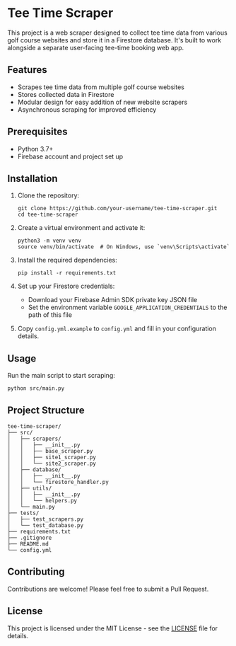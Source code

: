 # Tee Time Scraper

This project is a web scraper designed to collect tee time data from various golf course websites and store it in a Firestore database. It's built to work alongside a separate user-facing tee-time booking web app.

## Features

- Scrapes tee time data from multiple golf course websites
- Stores collected data in Firestore
- Modular design for easy addition of new website scrapers
- Asynchronous scraping for improved efficiency

## Prerequisites

- Python 3.7+
- Firebase account and project set up

## Installation

1. Clone the repository:
   ```
   git clone https://github.com/your-username/tee-time-scraper.git
   cd tee-time-scraper
   ```

2. Create a virtual environment and activate it:
   ```
   python3 -m venv venv
   source venv/bin/activate  # On Windows, use `venv\Scripts\activate`
   ```

3. Install the required dependencies:
   ```
   pip install -r requirements.txt
   ```

4. Set up your Firestore credentials:
   - Download your Firebase Admin SDK private key JSON file
   - Set the environment variable `GOOGLE_APPLICATION_CREDENTIALS` to the path of this file

5. Copy `config.yml.example` to `config.yml` and fill in your configuration details.

## Usage

Run the main script to start scraping:

```
python src/main.py
```

## Project Structure

```
tee-time-scraper/
├── src/
│   ├── scrapers/
│   │   ├── __init__.py
│   │   ├── base_scraper.py
│   │   ├── site1_scraper.py
│   │   └── site2_scraper.py
│   ├── database/
│   │   ├── __init__.py
│   │   └── firestore_handler.py
│   ├── utils/
│   │   ├── __init__.py
│   │   └── helpers.py
│   └── main.py
├── tests/
│   ├── test_scrapers.py
│   └── test_database.py
├── requirements.txt
├── .gitignore
├── README.md
└── config.yml
```

## Contributing

Contributions are welcome! Please feel free to submit a Pull Request.

## License

This project is licensed under the MIT License - see the [LICENSE](LICENSE) file for details.